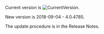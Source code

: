 Current version is ![CurrentVersion](https://github.com/Pomona-ITS/hpc/blob/master/design/data_management/Screen%20Shot%202018-09-18%20at%202.19.39%20PM.png).



New version is 2018-09-04 - 4.0.4785.


The update procedure is in the Release Notes.

